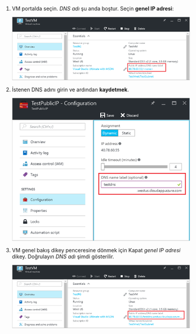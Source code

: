 
1. VM portalda seçin. *DNS adı* şu anda boştur. Seçin **genel IP adresi**:
   
   ![Portaldaki genel IP kaynağı tıklatın](./media/virtual-machines-common-portal-create-fqdn/locatePublicIP.PNG)

2. İstenen DNS adını girin ve ardından **kaydetmek**.
   
   ![Ortak IP kaynağınız için bir DNS ad etiketi girin](./media/virtual-machines-common-portal-create-fqdn/dnsNameLabel.PNG)
 

3. VM genel bakış dikey penceresine dönmek için Kapat *genel IP adresi* dikey. Doğrulayın *DNS adı* şimdi gösterilir.
   
   ![Yeni DNS etiketi ayarlamak onaylayın](./media/virtual-machines-common-portal-create-fqdn/fqdnCreated.PNG)

